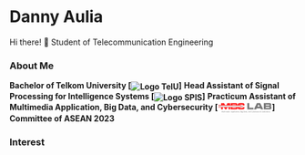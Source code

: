 # Danny Aulia

Hi there! 👋
Student of Telecommunication Engineering

### About Me

**Bachelor of Telkom University [<img src="assets\telu.png" height="20em" align="center" alt="Logo TelU" title="Logo TelU"/>]**
**Head Assistant of Signal Processing for Intelligence Systems [<img src="assets\spis.png" height="20em" align="center" alt="Logo SPIS" title="Logo SPIS"/>]**
**Practicum Assistant of Multimedia Application, Big Data, and Cybersecurity [<img src="assets\img\LOGO MBC.png" height="20em" align="center" alt="Logo MBC" title="Logo MBC"/>]**
**Committee of ASEAN 2023**


### Interest


<!--
**dannyauliaa/dannyauliaa** is a ✨ _special_ ✨ repository because its `README.md` (this file) appears on your GitHub profile.

Here are some ideas to get you started:

# 🔭 I’m currently working on myself it
- 🌱 I’m currently learning ...
- 👯 I’m looking to collaborate on ...
- 🤔 I’m looking for help with ...
- 💬 Ask me about ...
- 📫 How to reach me: ...
- 😄 Pronouns: ...
- ⚡ Fun fact: ...
-->

